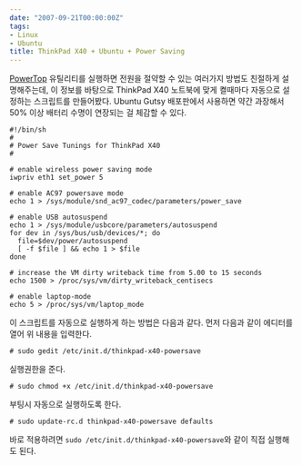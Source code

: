 ```yaml
---
date: "2007-09-21T00:00:00Z"
tags:
- Linux
- Ubuntu
title: ThinkPad X40 + Ubuntu + Power Saving
---
```


[PowerTop](http://www.linuxpowertop.org/) 유틸리티를 실행하면 전원을 절약할 수 있는 여러가지 방법도 친절하게 설명해주는데, 이 정보를 바탕으로 ThinkPad X40 노트북에 맞게 켤때마다 자동으로 설정하는 스크립트를 만들어봤다. Ubuntu Gutsy 배포판에서 사용하면 약간 과장해서 50% 이상 배터리 수명이 연장되는 걸 체감할 수 있다.

    #!/bin/sh
    #
    # Power Save Tunings for ThinkPad X40
    #

    # enable wireless power saving mode
    iwpriv eth1 set_power 5

    # enable AC97 powersave mode
    echo 1 > /sys/module/snd_ac97_codec/parameters/power_save

    # enable USB autosuspend
    echo 1 > /sys/module/usbcore/parameters/autosuspend
    for dev in /sys/bus/usb/devices/*; do
      file=$dev/power/autosuspend
      [ -f $file ] && echo 1 > $file
    done

    # increase the VM dirty writeback time from 5.00 to 15 seconds
    echo 1500 > /proc/sys/vm/dirty_writeback_centisecs

    # enable laptop-mode
    echo 5 > /proc/sys/vm/laptop_mode

이 스크립트를 자동으로 실행하게 하는 방법은 다음과 같다. 먼저 다음과 같이 에디터를 열어 위 내용을 입력한다.

    # sudo gedit /etc/init.d/thinkpad-x40-powersave

실행권한을 준다.

    # sudo chmod +x /etc/init.d/thinkpad-x40-powersave

부팅시 자동으로 실행하도록 한다.

    # sudo update-rc.d thinkpad-x40-powersave defaults

바로 적용하려면 `sudo /etc/init.d/thinkpad-x40-powersave`와 같이 직접 실행해도 된다.
